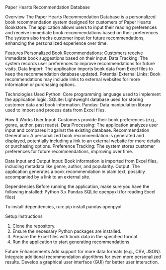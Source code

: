 Paper Hearts Recommendation Database

Overview
The Paper Hearts Recommendation Database is a personalized book recommendation system designed for customers of Paper Hearts Bookstore. The application allows users to input their reading preferences and receive immediate book recommendations based on their preferences. The system also tracks customer input for future recommendations, enhancing the personalized experience over time.

Features
Personalized Book Recommendations: Customers receive immediate book suggestions based on their input.
Data Tracking: The system records user preferences to improve recommendations for future visits.
Data Import: The application imports book data from Excel files to keep the recommendation database updated.
Potential External Links: Book recommendations may include links to external websites for more information or purchasing options.

Technologies Used
Python: Core programming language used to implement the application logic.
SQLite: Lightweight database used for storing customer data and book information.
Pandas: Data manipulation library used to import and process data from Excel files.

How It Works
User Input: Customers provide their book preferences (e.g., genre, author, past reads).
Data Processing: The application analyzes user input and compares it against the existing database.
Recommendation Generation: A personalized book recommendation is generated and displayed, potentially including a link to an external website for more details or purchasing options.
Preference Tracking: The system stores customer preferences for future recommendations, improving over time.

Data Input and Output
Input: Book information is imported from Excel files, including metadata like genre, author, and popularity.
Output: The application generates a book recommendation in plain text, possibly accompanied by a link to an external site.

Dependencies
Before running the application, make sure you have the following installed:
Python 3.x
Pandas
SQLite
openpyxl (for reading Excel files)

To install dependencies, run:
pip install pandas openpyxl

Setup Instructions
1. Clone the repository.
2. Ensure the necessary Python packages are installed.
3. Prepare the Excel files with book data in the specified format.
4. Run the application to start generating recommendations.

Future Enhancements
Add support for more data formats (e.g., CSV, JSON).
Integrate additional recommendation algorithms for even more personalized results.
Develop a graphical user interface (GUI) for better user interaction.